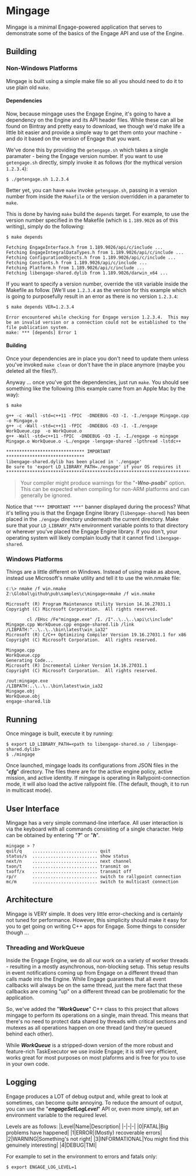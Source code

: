# Mingage

Mingage is a minimal Engage-powered application that serves to demonstrate some of the basics of the Engage API and use of the Engine.

## Building

### Non-Windows Platforms
Mingage is built using a simple make file so all you should need to do it to use plain old `make`.

#### Dependencies
Now, because mingage uses the Engage Engine, it's going to have a dependency on the Engine and its API header files.  While these can all be found on Bintray and pretty easy to download, we though we'd make life a little bit easier and provide a simple way to get them onto your machine - and do it based on the version of Engage that you want.

We've done this by providing the `getengage.sh` which takes a single paramater - being the Engage version number.  If you want to use `getengage.sh` directly, simply invoke it as follows (for the mythical version ``1.2.3.4``):

```shell
$ ./getengage.sh 1.2.3.4
```

Better yet, you can have `make` invoke `getengage.sh`, passing in a version number from inside the `Makefile` or the version overridden in a parameter to `make`.  

This is done by having `make` build the ``depends`` target.  For example, to use the version number specified in the Makefile (which is ``1.189.9026`` as of this writing), simply do the following:
```shell
$ make depends

Fetching EngageInterface.h from 1.189.9026/api/c/include ...
Fetching EngageIntegralDataTypes.h from 1.189.9026/api/c/include ...
Fetching ConfigurationObjects.h from 1.189.9026/api/c/include ...
Fetching Constants.h from 1.189.9026/api/c/include ...
Fetching Platform.h from 1.189.9026/api/c/include ...
Fetching libengage-shared.dylib from 1.189.9026/darwin_x64 ...
```

If you want to specify a version number, override the `VER` variable inside the Makefile as follow.  [We'll use ``1.2.3.4`` as the version for this example which is going to purposefully result in an error as there is no version ``1.2.3.4``:
```shell
$ make depends VER=1.2.3.4

Error encountered while checking for Engage version 1.2.3.4.  This may be an invalid version or a connection could not be established to the file publication system.
make: *** [depends] Error 1
```

#### Building
Once your dependencies are in place you don't need to update them unless you've invoked `make clean` or don't have the in place anymore (maybe you deleted all the files?).

Anyway ... once you've got the dependencies, just run `make`.  You should see something like the following (this example came from an Apple Mac by the way):


```shell
$ make

g++ -c -Wall -std=c++11 -fPIC  -DNDEBUG -O3 -I. -I./engage Mingage.cpp  -o Mingage.o
g++ -c -Wall -std=c++11 -fPIC  -DNDEBUG -O3 -I. -I./engage WorkQueue.cpp  -o WorkQueue.o
g++ -Wall -std=c++11 -fPIC  -DNDEBUG -O3 -I. -I./engage -o mingage Mingage.o WorkQueue.o -L./engage -lengage-shared -lpthread -lstdc++

****************************** IMPORTANT ******************************
libengage-shared.dylib has been placed in './engage'
Be sure to 'export LD_LIBRARY_PATH=./engage' if your OS requires it
***********************************************************************
```
>Your compiler might produce warnings for the "***-Wno-psabi***" option.  This can be expected when compiling for non-ARM platforms and can generally be ignored.

Notice that ``"*** IMPORTANT ***"`` banner displayed during the process?  What it's telling you is that the Engage Engine library (`libengage-shared`) has been placed in the `./engage` directory underneath the current directory.  Make sure that your `LD_LIBRARY_PATH` environment variable points to that directory or wherever you've placed the Engage Engine library.  If you don't, your operating system will likely complain loudly that it cannot find `libengage-shared`.


### Windows Platforms
Things are a little different on Windows.  Instead of using make as above, instead use Microsoft's nmake utility and tell it to use the win.nmake file:
```shell
c:\> nmake /f win.nmake
Z:\Global\github\pub\samples\c\mingage>nmake /f win.nmake

Microsoft (R) Program Maintenance Utility Version 14.16.27031.1
Copyright (C) Microsoft Corporation.  All rights reserved.

        cl /EHsc /Fe"mingage.exe" /I. /I"..\..\..\api\c\include" Mingage.cpp WorkQueue.cpp engage-shared.lib /link /LIBPATH:"..\..\..\bin\latest\win_ia32"
Microsoft (R) C/C++ Optimizing Compiler Version 19.16.27031.1 for x86
Copyright (C) Microsoft Corporation.  All rights reserved.

Mingage.cpp
WorkQueue.cpp
Generating Code...
Microsoft (R) Incremental Linker Version 14.16.27031.1
Copyright (C) Microsoft Corporation.  All rights reserved.

/out:mingage.exe
/LIBPATH:..\..\..\bin\latest\win_ia32
Mingage.obj
WorkQueue.obj
engage-shared.lib
```

## Running

Once mingage is built, execute it by running:

```shell
$ export LD_LIBRARY_PATH=<path to libengage-shared.so / libengage-shared.dylib>
$ ./mingage
```

Once launched, mingage loads its configurations from JSON files in the "***cfg***" directory.  The files there are for the active engine policy, active mission, and active identity.  If mingage is operating in Rallypoint-connection mode, it will also load the active rallypoint file.  (The default, though, it to run in multicast mode).

## User Interface

Mingage has a very simple command-line interface.  All user interaction is via the keyboard with all commands consisting of a single character.  Help can be obtained by entering "***?***" or "***h***".

```shell
mingage > ?
quit/q    ......................... quit
status/s  ......................... show status
next/n    ......................... next channel
txon/t    ......................... transmit on
txoff/x   ......................... transmit off
rp/r      ......................... switch to rallypoint connection
mc/m      ......................... switch to multicast connection
```

## Architecture

Mingage is VERY simple.  It does very little error-checking and is certainly not tuned for performance.  However, this simplicity should make it easy for you to get going on writing C++ apps for Engage.  Some things to consider though ...

### Threading and WorkQueue

Inside the Engage Engine, we do all our work on a variety of worker threads - resulting in a mostly asynchronous, non-blocking setup.  This setup results in event notifications coming up from Engage on a different thread than calls made into the Engine.  While Engage guarantees that all event callbacks will always be on the same thread, just the mere fact that these callbacks are coming "up" on a different thread can be problematic for the application.

So, we've added the "***WorkQueue***" C++ class to this project that allows mingage to perform its operations on a single, main thread.  This means that there's no need to protect data shared by threads with critical sections and mutexes as all operations happen on one thread (and they're queued behind each other).  

While ***WorkQueue*** is a stripped-down version of the more robust and feature-rich TaskExecutor we use inside Engage; it is still very efficient, works great for most purposes on most plaforms and is free for you to use in your own code.


## Logging

Engage produces a LOT of debug output and, while great to look at sometimes, can become quite annoying.  To reduce the amount of output, you can use the "***engageSetLogLevel***" API or, even more simply, set an environment variable to the required level.  

Levels are as follows:
|Level|Name|Description|
|-|-|-|
|0|FATAL|Big problems have happened|
|1|ERROR|(Mostly) recoverable errors|
|2|WARNING|Something's not right|
|3|INFORMATIONAL|You might find this genuinely interesting|
|4|DEBUG|TMI|


For example to set in the environment to errors and fatals only:

```shell
$ export ENGAGE_LOG_LEVEL=1
```
